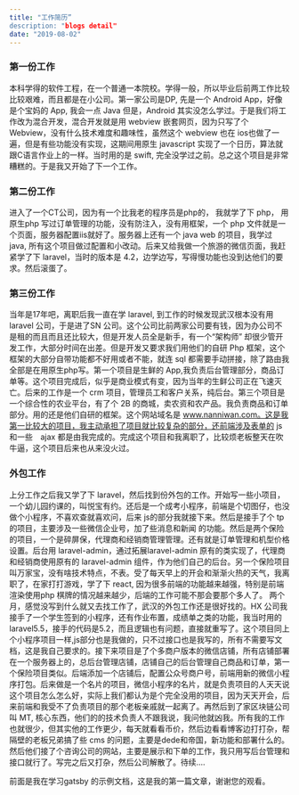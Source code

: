 ```yaml
---
title: "工作简历”
description: "blogs detail"
date: "2019-08-02"
---
```


### 第一份工作

本科学得的软件工程，在一个普通一本院校。学得一般，所以毕业后前两工作比较比较艰难，而且都是在小公司。第一家公司是DP, 先是一个 Android App，好像是个宝妈的 App, 我会一点 Java 但是，Android 其实没怎么学过。于是我们将工作改为混合开发，混合开发就是用 webview 嵌套网页，因为只写了个 Webview，没有什么技术难度和趣味性，虽然这个 webview 也在 ios也做了一遍，但是有些功能没有实现，这期间用原生 javascript 实现了一个日历，算法就跟C语言作业上的一样。当时用的是 swift, 完全没学过之前。总之这个项目是非常糟糕的。于是我又开始了下一个工作。

### 第二份工作

进入了一个CT公司，因为有一个比我老的程序员是php的， 我就学了下 php， 用原生php 写过订单管理的功能，没有防注入，没有用框架，一个 php 文件就是一个页面，服务器配置iis就好了。服务器上还有一个 java web 的项目，我学过 java, 所有这个项目做过配置和小改动。后来又给我做一个旅游的微信页面，我赶紧学了下 laravel，当时的版本是 4.2，边学边写，写得慢功能也没到达他们的要求。然后滚蛋了。

### 第三份工作

当年是17年吧，离职后我一直在学 laravel, 到工作的时候发现武汉根本没有用 laravel 公司，于是进了SN 公司。这个公司比前两家公司要有钱，因为办公司不是租的而且而且还比较大，但是开发人员全是新手，有一个“架构师” 却很少管开发工作，大部分时间在出差。但是开发又要求我们用他们的自研 Php 框架，这个框架的大部分自带功能都不好用或者不能，就连 sql 都需要手动拼接，除了路由我全部是在用原生php写。第一个项目是生鲜的 App,我负责后台管理部分，商品订单等。这个项目完成后，似乎是商业模式有变，因为当年的生鲜公司正在飞速灭亡。后来的工作是一个 crm 项目，管理员工和客户关系，纯后台。第三个项目是一个综合性的农业平台，有了个 2B 的商城，卖农资和农产品。我负责商品和订单部分。用的还是他们自研的框架。这个网站域名是 www.nanniwan.com。这是我第一比较大的项目，我主动承担了项目就比较复杂的部分，还前端涉及表单的 js 和一些　ajax 都是由我完成的。完成这个项目和我离职了，比较烦老板整天在吹牛逼，这个项目后来也从来没火过。

### 外包工作

上分工作之后我又学了下 laravel，然后找到份外包的工作。开始写一些小项目，一个幼儿园约课的，叫悦宝有约。还后是一个成考小程序，前端是个切图仔，也没做个小程序，不喜欢查就喜欢问，后来 js的部分我就接下来。然后是接手了个 tp 的项目，主要涉及一些微信企业号，加了些消息和新闻 的功能。然后是两个保险的项目，一个是碎屏保，代理商和经销商管理管理。还有就是订单管理和机型价格设置。后台用 laravel-admin，通过拓展laravel-admin 原有的类实现了，代理商和经销商使用原有的 laravel-admin 组件，作为他们自己的后台。另一个保险项目叫万家宝，没有啥技术特点，不表。受了每天早上的开会和渐渐火热的天气，我离职了，在家打打游戏，学了下 react, 因为很多前端的功能越来越强，特别是前端渲染使用php 棋牌的情况越来越少，后端的工作可能不那会要那个多人了。 两个月，感觉没写到什么就又去找工作了，武汉的外包工作还是很好找的。HX 公司我接手了一个学生签到的小程序，还有作业布置，成绩单之类的功能，我当时用的 laravel5.5，接手的代码是5.2，而且逻辑也有问题，直接就重写了。这个项目同上个小程序项目一样,js部分也是我做的，只不过接口也是我写的，所有不需要写文档，这是我自己要求的。接下来项目是了个多商户版本的微信店铺，所有店铺部署在一个服务器上的，总后台管理店铺，店铺自己的后台管理自己商品和订单，第一个保险项目类似。后端添加一个店铺后，配置公众号商户号，前端用新的微信小程序打包。后来做是一个名片的项目，微信小程序的名片，就是负责项目的人天天说这个项目怎么怎么好，实际上我们都认为是个完全没用的项目，因为天天开会，后来前端和我受不了负责项目的那个老板亲戚就一起离了。再然后到了家区块链公司叫 MT, 核心东西，他们的的技术负责人不跟我说，我问他就凶我。所有我的工作也就很少，但其实他的工作更少，每天就看看币价，然后边看看博客边打打杂，帮隔壁的老板兄弟搞了些 cms 的问题，主要是dede和帝国，新功能和部署什么的。然后他们接了个咨询公司的网站，主要是展示和下单的工作，我只用写后台管理和接口就行了。写完之后又打杂，然后公司解散了。待续....

前面是我在学习gatsby 的示例文档，这是我的第一篇文章，谢谢您的观看。